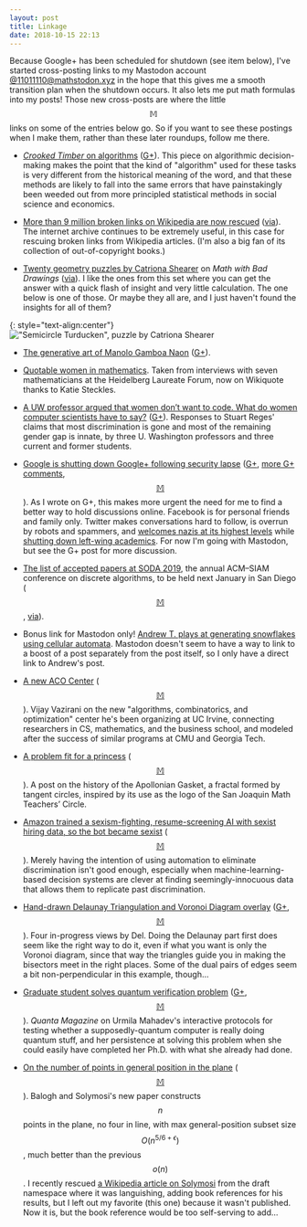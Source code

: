 ```yaml
---
layout: post
title: Linkage
date: 2018-10-15 22:13
---
```

Because Google+ has been scheduled for shutdown (see item below), I've started cross-posting links to my Mastodon account [@11011110@mathstodon.xyz](https://mathstodon.xyz/@11011110) in the hope that this gives me a smooth transition plan when the shutdown occurs. It also lets me put math formulas into my posts! Those new cross-posts are where the little $$\mathbb{M}$$ links on some of the entries below go. So if you want to see these postings when I make them, rather than these later roundups, follow me there.

* [_Crooked Timber_ on algorithms](http://crookedtimber.org/2018/09/28/algorithms/) ([G+](https://web.archive.org/web/20190210021706/https://plus.google.com/100003628603413742554/posts/1nFqyuxbsMw)). This piece on algorithmic decision-making makes the point that the kind of "algorithm" used for these tasks is very different from the historical meaning of the word, and that these methods are likely to fall into the same errors that have painstakingly been weeded out from more principled statistical methods in social science and economics.

* [More than 9 million broken links on Wikipedia are now rescued](https://blog.archive.org/2018/10/01/more-than-9-million-broken-links-on-wikipedia-are-now-rescued/) ([via](https://news.ycombinator.com/item?id=18116365)). The internet archive continues to be extremely useful, in this case for rescuing broken links from Wikipedia articles. (I'm also a big fan of its collection of out-of-copyright books.)

* [Twenty geometry puzzles by Catriona Shearer](https://mathwithbaddrawings.com/2018/10/03/twenty-questions-of-maddening-delicious-geometry/) on _Math with Bad Drawings_ ([via](https://news.ycombinator.com/item?id=18136136)). I like the ones from this set where you can get the answer with a quick flash of insight and very little calculation. The one below is one of those. Or maybe they all are, and I just haven't found the insights for all of them?

{: style="text-align:center"}
!["Semicircle Turducken", puzzle by Catriona Shearer]({{site.baseurl}}/assets/2018/semicircle-turducken-by-catriona-shearer.jpg)

* [The generative art of Manolo Gamboa Naon](https://www.artnome.com/news/2018/8/8/generative-art-finds-its-prodigy) ([G+](https://web.archive.org/web/20190210021549/https://plus.google.com/100003628603413742554/posts/H3QExN8utwq)).

* [Quotable women in mathematics](https://scilogs.spektrum.de/hlf/quotable-women-in-mathematics/). Taken from interviews with seven mathematicians at the Heidelberg Laureate Forum, now on Wikiquote thanks to Katie Steckles.

* [A UW professor argued that women don’t want to code. What do women computer scientists have to say?](https://www.seattletimes.com/education-lab/yes-women-can-and-do-want-to-code-uw-professors-and-alumnae-say/) ([G+](https://web.archive.org/web/20190210021451/https://plus.google.com/100003628603413742554/posts/A3ENfxrA4XW)). Responses to Stuart Reges' claims that most discrimination is gone and most of the remaining gender gap is innate, by three U. Washington professors and three current and former students.

* [Google is shutting down Google+ following security lapse](https://www.theverge.com/2018/10/8/17951890/google-plus-shut-down-security-api-change-gmail-android) ([G+](https://web.archive.org/web/20190210020838/https://plus.google.com/100003628603413742554/posts/frN7avVYDDv), [more G+ comments](https://www.ics.uci.edu/~eppstein/gplus/20181008-frN7avVYDDv.html), [$$\mathbb{M}$$](https://mathstodon.xyz/@11011110/100861917473535512)). As I wrote on G+, this makes more urgent the need for me to find a better way to hold discussions online. Facebook is for personal friends and family only. Twitter makes conversations hard to follow, is overrun by robots and spammers, and [welcomes nazis at its highest levels](https://mashable.com/article/twitter-ceo-jack-dorsey-kept-alex-jones-on-twitter/) while [shutting down left-wing academics](https://www.chronicle.com/article/Why-Did-These-Scholars/244686). For now I'm going with Mastodon, but see the G+ post for more discussion.

* [The list of accepted papers at SODA 2019](https://www.siam.org/conferences/CM/P/AP/soda19-accepted-papers), the annual ACM–SIAM conference on discrete algorithms, to be held next January in San Diego ([$$\mathbb{M}$$](https://mathstodon.xyz/@11011110/100866534039050851), [via](https://twitter.com/hoonoseme/status/1049369274182029312)).

* Bonus link for Mastodon only! [Andrew T. plays at generating snowflakes using cellular automata](https://mastodon.social/@andrewt/99243602016949935). Mastodon doesn't seem to have a way to link to a boost of a post separately from the post itself, so I only have a direct link to Andrew's post.

* [A new ACO Center](https://blog.computationalcomplexity.org/2018/10/a-new-aco-center-guest-post-by-vijay.html) ([$$\mathbb{M}$$](https://mathstodon.xyz/@11011110/100873006464399613)). Vijay Vazirani on the new "algorithms, combinatorics, and optimization" center he's been organizing at UC Irvine, connecting researchers in CS, mathematics, and the business school, and modeled after the success of similar programs at CMU and Georgia Tech.

* [A problem fit for a princess](https://www.mathteacherscircle.org/news/mtc-magazine/sa2017/apollonian-gaskets/) ([$$\mathbb{M}$$](https://mathstodon.xyz/@11011110/100878786668471817)). A post on the history of the Apollonian Gasket, a fractal formed by tangent circles, inspired by its use as the logo of the San Joaquin Math Teachers’ Circle.


* [Amazon trained a sexism-fighting, resume-screening AI with sexist hiring data, so the bot became sexist](https://boingboing.net/2018/10/11/garbage-conclusions-out.html) ([$$\mathbb{M}$$](https://mathstodon.xyz/@11011110/100889889054566786)). Merely having the intention of using automation to eliminate discrimination isn't good enough, especially when machine-learning-based decision systems are clever at finding seemingly-innocuous data that allows them to replicate past discrimination.

* [Hand-drawn Delaunay Triangulation and Voronoi Diagram overlay](https://mastodon.social/@WelshPixie/100843428683372424) ([G+](https://web.archive.org/web/20190210020718/https://plus.google.com/100003628603413742554/posts/KDKk4pYLudG), [$$\mathbb{M}$$](https://mathstodon.xyz/@11011110/100892675989816940)). Four in-progress views by Del. Doing the Delaunay part first does seem like the right way to do it, even if what you want is only the Voronoi diagram, since that way the triangles guide you in making the bisectors meet in the right places. Some of the dual pairs of edges seem a bit non-perpendicular in this example, though...

* [Graduate student solves quantum verification problem](https://www.quantamagazine.org/graduate-student-solves-quantum-verification-problem-20181008/) ([G+](https://web.archive.org/web/20190210020644/https://plus.google.com/100003628603413742554/posts/McZ4C42kPPn), [$$\mathbb{M}$$](https://mathstodon.xyz/@11011110/100895642025080635)). _Quanta Magazine_ on Urmila Mahadev's interactive protocols for testing whether a supposedly-quantum computer is really doing quantum stuff, and her persistence at solving this problem when she could easily have completed her Ph.D. with what she already had done.

* [On the number of points in general position in the plane](https://doi.org/10.19086/da.4438) ([$$\mathbb{M}$$](https://mathstodon.xyz/@11011110/100903362734933058)). Balogh and Solymosi's new paper constructs $$n$$ points in the plane, no four in line, with max general-position subset size $$O(n^{5/6+\epsilon})$$, much better than the previous $$o(n)$$. I recently rescued [a Wikipedia article on Solymosi](https://en.wikipedia.org/wiki/J%C3%B3zsef_Solymosi) from the draft namespace where it was languishing, adding book references for his results, but I left out my favorite (this one) because it wasn't published. Now it is, but the book reference would be too self-serving to add...